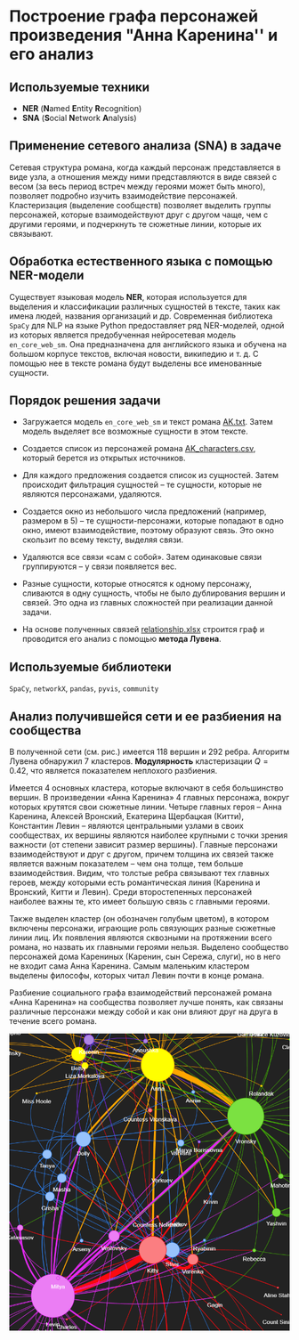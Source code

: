 # Построение графа персонажей произведения "Анна Каренина'' и его анализ

## Используемые техники
* **NER** (**N**amed **E**ntity **R**ecognition)
* **SNA** (**S**ocial **N**etwork **A**nalysis)

## Применение сетевого анализа (SNA) в задаче 

Сетевая структура романа, когда каждый персонаж представляется в виде узла, а отношения между ними представляются в виде связей с весом (за весь период встреч между героями может быть много), позволяет подробно изучить взаимодействие персонажей. Кластеризация (выделение сообществ) позволяет выделить группы персонажей, которые взаимодействуют друг с другом чаще, чем с другими героями, и подчеркнуть те сюжетные линии, которые их связывают. 

## Обработка естественного языка с помощью NER-модели 

Существует языковая модель **NER**, которая используется для выделения и классификации различных сущностей в тексте, таких как имена людей, названия организаций и др. Современная библиотека `SpaCy` для NLP на языке Python предоставляет ряд NER-моделей, одной из которых является предобученная нейросетевая модель `en_core_web_sm`. Она предназначена для английского языка и обучена на большом корпусе текстов, включая новости, википедию и т. д. С помощью нее в тексте романа будут выделены все именованные сущности. 

## Порядок решения задачи 

* Загружается модель `en_core_web_sm` и текст романа [AK.txt](data\AK.txt). Затем модель выделяет все возможные сущности в этом тексте. 

* Создается список из персонажей романа [AK_characters.csv](data\AK_characters.csv), который берется из открытых источников.

* Для каждого предложения создается список из сущностей. Затем происходит фильтрация сущностей – те сущности, которые не являются персонажами, удаляются.

* Создается окно из небольшого числа предложений (например, размером в 5) – те сущности-персонажи, которые попадают в одно окно, имеют взаимодействие, поэтому образуют связь. Это окно скользит по всему тексту, выделяя связи.

* Удаляются все связи «сам с собой». Затем одинаковые связи группируются – у связи появляется вес. 

* Разные сущности, которые относятся к одному персонажу, сливаются в одну сущность, чтобы не было дублирования вершин и связей. Это одна из главных сложностей при реализации данной задачи. 

* На основе полученных связей [relationship.xlsx](data\relationship.xlsx) строится граф и проводится его анализ с помощью **метода Лувена**.

## Используемые библиотеки

`SpaCy`, `networkX`, `pandas`, `pyvis`, `community`

## Анализ получившейся сети и ее разбиения на сообщества 

В полученной сети (см. рис.) имеется 118 вершин и 292 ребра. Алгоритм Лувена обнаружил 7 кластеров. **Модулярность** кластеризации $Q=0.42$, что является показателем неплохого разбиения. 

Имеется 4 основных кластера, которые включают в себя большинство вершин. В произведении «Анна Каренина» 4 главных персонажа, вокруг которых крутятся свои сюжетные линии. Четыре главных героя – Анна Каренина, Алексей Вронский, Екатерина Щербацкая (Китти), Константин Левин –  являются центральными узлами в своих сообществах, их вершины являются наиболее крупными с точки зрения важности (от степени зависит размер вершины). Главные персонажи взаимодействуют и друг с другом, причем толщина их связей также является важным показателем – чем она толще, тем больше взаимодействия. Видим, что толстые ребра связывают тех главных героев, между которыми есть романтическая линия (Каренина и Вронский, Китти и Левин). Среди второстепенных персонажей наиболее важны те, кто имеет большую связь с главными героями. 

Также выделен кластер (он обозначен голубым цветом), в котором включены персонажи, играющие роль связующих разные сюжетные линии лиц. Их появления являются сквозными на протяжении всего романа, но назвать их главными героями нельзя. Выделено сообщество персонажей дома Карениных (Каренин, сын Сережа, слуги), но в него не входит сама Анна Каренина. Самым маленьким кластером выделены философы, которых читал Левин почти в конце романа. 

Разбиение социального графа взаимодействий персонажей романа «Анна Каренина» на сообщества позволяет лучше понять, как связаны различные персонажи между собой и как они влияют друг на друга в течение всего романа.

![](data\graph.png)